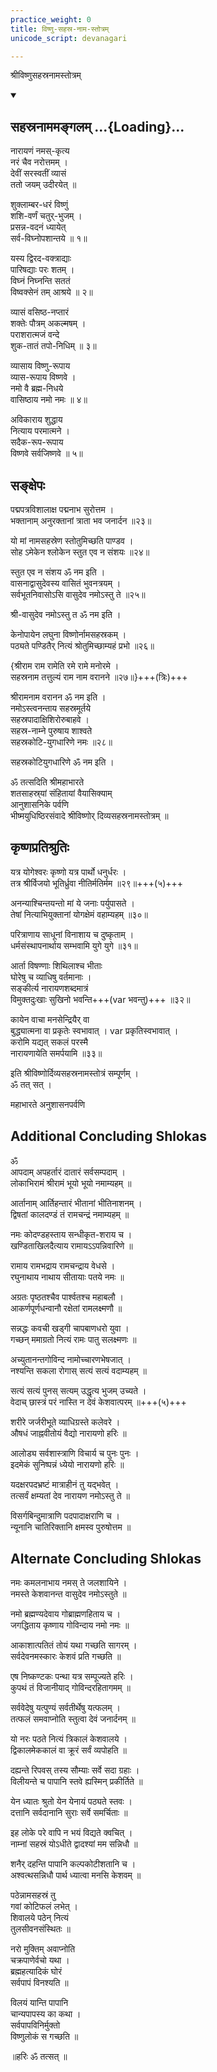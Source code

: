 ```yaml
---
practice_weight: 0
title: विष्णु-सहस्र-नाम-स्तोत्रम्
unicode_script: devanagari

---
```

श्रीविष्णुसहस्रनामस्तोत्रम्   

<div class="js_include" includetitle="true" newlevelforh1="2" unfilled url="../sahasranAma-mangalam/">
<details open><summary><h2>सहस्रनाममङ्गलम् ...{Loading}...</h2></summary>

नारायणं नमस्-कृत्य  
नरं चैव नरोत्तमम् ।  
देवीं सरस्वतीं व्यासं  
ततो जयम् उदीरयेत् ॥  

शुक्लाम्बर-धरं विष्णुं  
शशि-वर्णं चतुर्-भुजम् ।  
प्रसन्न-वदनं ध्यायेत्  
सर्व-विघ्नोपशान्तये ॥ १॥  

यस्य द्विरद-वक्त्राद्याः  
पारिषद्याः परः शतम् ।  
विघ्नं निघ्नन्ति सततं  
विष्वक्सेनं तम् आश्रये ॥ २॥  

व्यासं वसिष्ठ-नप्तारं  
शक्तेः पौत्रम् अकल्मषम् ।  
पराशरात्मजं वन्दे  
शुक-तातं तपो-निधिम् ॥ ३॥  

व्यासाय विष्णु-रूपाय  
व्यास-रूपाय विष्णवे ।  
नमो वै ब्रह्म-निधये  
वासिष्ठाय नमो नमः ॥ ४॥  

अविकाराय शुद्धाय  
नित्याय परमात्मने ।  
सदैक-रूप-रूपाय  
विष्णवे सर्वजिष्णवे ॥ ५॥  

</details>
</div>
<div class="js_include" includetitle="true" newlevelforh1="2" unfilled url="/mahAbhAratam/goraxapura-pAThaH/hindy-anuvAdaH/13_anushAsanaparva/01_dAna-dharma-parva/149_viShNu-sahasra-nAma-stotram/"></div>  

## सङ्क्षेपः
पद्मपत्रविशालाक्ष पद्मनाभ सुरोत्तम ।  
भक्तानाम् अनुरक्तानां त्राता भव जनार्दन ॥२३॥ 

यो मां नामसहस्रेण स्तोतुमिच्छति पाण्डव ।  
सोह ऽमेकेन श्लोकेन स्तुत एव न संशयः ॥२४॥ 

स्तुत एव न संशय ॐ नम इति ।  
वासनाद्वासुदेवस्य वासितं भुवनत्रयम् ।  
सर्वभूतनिवासोऽसि वासुदेव नमोऽस्तु ते ॥२५॥ 

श्री-वासुदेव नमोऽस्तु त ॐ नम इति ।  

केनोपायेन लघुना विष्णोर्नामसहस्रकम् ।  
पठ्यते पण्डितैर् नित्यं श्रोतुमिच्छाम्यहं प्रभो ॥२६॥ 

{श्रीराम राम रामेति रमे रामे मनोरमे ।  
सहस्रनाम तत्तुल्यं राम नाम वरानने ॥२७॥}+++(त्रिः)+++  

श्रीरामनाम वरानन ॐ नम इति ।  
नमोऽस्त्वनन्ताय सहस्रमूर्तये  
सहस्रपादाक्षिशिरोरुबाहवे ।  
सहस्र-नाम्ने पुरुषाय शाश्वते  
सहस्रकोटि-युगधारिणे नमः ॥२८॥ 

सहस्रकोटियुगधारिणे ॐ नम इति ।  

ॐ तत्सदिति श्रीमहाभारते  
शतसाहस्र्यां संहितायां वैयासिक्याम्  
आनुशासनिके पर्वणि  
भीष्मयुधिष्ठिरसंवादे श्रीविष्णोर् दिव्यसहस्रनामस्तोत्रम् ॥ 

## कृष्णप्रतिश्रुतिः
यत्र योगेश्वरः कृष्णो यत्र पार्थो धनुर्धरः ।  
तत्र श्रीर्विजयो भूतिर्ध्रुवा नीतिर्मतिर्मम ॥२९॥+++(५)+++ 

अनन्याश्चिन्तयन्तो मां ये जनाः पर्युपासते ।  
तेषां नित्याभियुक्तानां योगक्षेमं वहाम्यहम् ॥३०॥ 

परित्राणाय साधूनां विनाशाय च दुष्कृताम् ।  
धर्मसंस्थापनार्थाय सम्भवामि युगे युगे ॥३१॥ 

आर्ता विषण्णाः शिथिलाश्च भीताः  
घोरेषु च व्याधिषु वर्तमानाः ।  
सङ्कीर्त्य नारायणशब्दमात्रं  
विमुक्तदुःखाः सुखिनो भवन्ति+++(var  भवन्तु)+++ ॥३२॥  

कायेन वाचा मनसेन्द्रियैर् वा  
बुद्ध्यात्मना वा प्रकृतेः स्वभावात् । var  प्रकृतिस्वभावात् ।  
करोमि यद्यत् सकलं परस्मै  
नारायणायेति समर्पयामि ॥३३॥ 

इति श्रीविष्णोर्दिव्यसहस्रनामस्तोत्रं सम्पूर्णम् ।  
ॐ तत् सत् ।  

महाभारते अनुशासनपर्वणि  

## Additional Concluding Shlokas   
ॐ  
आपदाम् अपहर्तारं दातारं सर्वसम्पदाम् ।  
लोकाभिरामं श्रीरामं भूयो भूयो नमाम्यहम् ॥ 

आर्तानाम् आर्तिहन्तारं भीतानां भीतिनाशनम् ।  
द्विषतां कालदण्डं तं रामचन्द्रं नमाम्यहम् ॥ 

नमः कोदण्डहस्ताय सन्धीकृत-शराय च ।  
खण्डिताखिलदैत्याय रामायऽऽपन्निवारिणे ॥ 

रामाय रामभद्राय रामचन्द्राय वेधसे ।  
रघुनाथाय नाथाय सीतायाः पतये नमः ॥ 

अग्रतः पृष्ठतश्चैव पार्श्वतश्च महाबलौ ।  
आकर्णपूर्णधन्वानौ रक्षेतां रामलक्ष्मणौ ॥ 

सन्नद्धः कवची खड्गी चापबाणधरो युवा ।  
गच्छन् ममाग्रतो नित्यं रामः पातु सलक्ष्मणः ॥ 

अच्युतानन्तगोविन्द नामोच्चारणभेषजात् ।  
नश्यन्ति सकला रोगास् सत्यं सत्यं वदाम्यहम् ॥ 

सत्यं सत्यं पुनस् सत्यम् उद्धृत्य भुजम् उच्यते ।  
वेदाच् छास्त्रं परं नास्ति न देवं केशवात्परम् ॥+++(५)+++  

शरीरे जर्जरीभूते व्याधिग्रस्ते कलेवरे ।  
औषधं जाह्नवीतोयं वैद्यो नारायणो हरिः ॥ 

आलोड्य सर्वशास्त्राणि विचार्य च पुनः पुनः ।  
इदमेकं सुनिष्पन्नं ध्येयो नारायणो हरिः ॥ 

यदक्षरपदभ्रष्टं मात्राहीनं तु यद्भवेत् ।  
तत्सर्वं क्षम्यतां देव नारायण नमोऽस्तु ते ॥ 

विसर्गबिन्दुमात्राणि पदपादाक्षराणि च ।  
न्यूनानि चातिरिक्तानि क्षमस्व पुरुषोत्तम ॥ 

## Alternate Concluding Shlokas   
नमः कमलनाभाय नमस् ते जलशायिने ।  
नमस्ते केशवानन्त वासुदेव नमोऽस्तुते ॥ 

नमो ब्रह्मण्यदेवाय गोब्राह्मणहिताय च ।  
जगद्धिताय कृष्णाय गोविन्दाय नमो नमः ॥ 

आकाशात्पतितं तोयं यथा गच्छति सागरम् ।  
सर्वदेवनमस्कारः केशवं प्रति गच्छति ॥ 

एष निष्कण्टकः पन्था यत्र सम्पूज्यते हरिः ।  
कुपथं तं विजानीयाद् गोविन्दरहितागमम् ॥ 

सर्ववेदेषु यत्पुण्यं सर्वतीर्थेषु यत्फलम् ।  
तत्फलं समवाप्नोति स्तुत्वा देवं जनार्दनम् ॥ 

यो नरः पठते नित्यं त्रिकालं केशवालये ।  
द्विकालमेककालं वा क्रूरं सर्वं व्यपोहति ॥ 

दह्यन्ते रिपवस् तस्य सौम्याः सर्वे सदा ग्रहाः ।  
विलीयन्ते च पापानि स्तवे ह्यस्मिन् प्रकीर्तिते ॥ 

येन ध्यातः श्रुतो येन येनायं पठ्यते स्तवः ।  
दत्तानि सर्वदानानि सुराः सर्वे समर्चिताः ॥ 

इह लोके परे वापि न भयं विद्यते क्वचित् ।  
नाम्नां सहस्रं योऽधीते द्वादश्यां मम सन्निधौ ॥ 

शनैर् दहन्ति पापानि कल्पकोटीशतानि च ।  
अश्वत्थसन्निधौ पार्थ ध्यात्वा मनसि केशवम् ॥ 

पठेन्नामसहस्रं तु  
गवां कोटिफलं लभेत् ।  
शिवालये पठेन् नित्यं  
तुलसीवनसंस्थितः ॥ 

नरो मुक्तिम् अवाप्नोति  
चक्रपाणेर्वचो यथा ।  
ब्रह्महत्यादिकं घोरं  
सर्वपापं विनश्यति ॥ 

विलयं यान्ति पापानि  
चान्यपापस्य का कथा ।  
सर्वपापविनिर्मुक्तो  
विष्णुलोकं स गच्छति ॥ 

॥हरिः ॐ तत्सत् ॥ 